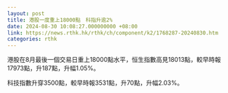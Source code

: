 ```yaml
---
layout: post
title: 港股一度重上18000點　科指升逾2%
date: 2024-08-30 10:08:27.000000000 +08:00
link: https://news.rthk.hk/rthk/ch/component/k2/1768287-20240830.htm
categories: rthk
---
```


港股在8月最後一個交易日重上18000點水平，恒生指數高見18013點，較早時報17973點，升187點，升幅1.05%。

科技指數升穿3500點，較早時報3531點，升70點，升幅2.03%。

